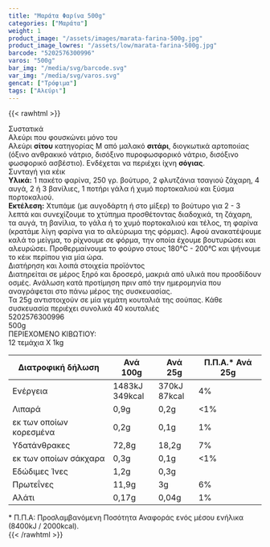 ```yaml
---
title: "Μαράτα Φαρίνα 500g"
categories: ["Μαράτα"]
weight: 1
product_image: "/assets/images/marata-farina-500g.jpg"
product_image_lowres: "/assets/low/marata-farina-500g.jpg"
barcode: "5202576300996"
varos: "500g"
bar_img: "/media/svg/barcode.svg"
var_img: "/media/svg/varos.svg"
gencat: ["Τρόφιμα"]
tags: ["Αλεύρι"]
---
```

{{< rawhtml >}}

<div class="product">
    <div id="sistatika">Συστατικά</div>
    <div class="alltext">Αλεύρι που φουσκώνει μόνο του<br>Αλεύρι <strong>σίτου</strong>&nbsp;κατηγορίας Μ από
        μαλακό&nbsp;<strong>σιτάρι</strong>, διογκωτικά αρτοποιίας (όξινο ανθρακικό νάτριο, δισόξινο πυροφωσφορικό
        νάτριο, δισόξινο φωσφορικό ασβέστιο). Ενδέχεται να περιέχει ίχνη&nbsp;<strong>σόγιας</strong>.</div>
   <div class="sred sp10 steee sfwb">Συνταγή για κέικ</div>
   <div class="seee sp15">
        <strong>Υλικά:</strong> 1 πακέτο φαρίνα, 250 γρ. βούτυρο, 2 φλυτζάνια τσαγιού ζάχαρη, 4 αυγά, 2 ή 3 βανίλιες, 1
            ποτήρι γάλα ή χυμό πορτοκαλιού και ξύσμα πορτοκαλιού. <br><strong>Εκτέλεση:</strong> Χτυπάμε (με αυγοδάρτη ή στο
            μίξερ) το βούτυρο για 2 - 3 λεπτά και συνεχίζουμε το χτύπημα προσθέτοντας διαδοχικά, τη ζάχαρη, τα αυγά, τη
            βανίλια, το γάλα ή το χυμό πορτοκαλιού και τέλος, τη φαρίνα (κρατάμε λίγη φαρίνα για το αλεύρωμα της φόρμας).
            Αφού ανακατέψουμε καλά το μείγμα, το ρίχνουμε σε φόρμα, την οποία έχουμε βουτυρώσει και αλευρώσει.
            Προθερμαίνουμε το φούρνο στους 180°C - 200°C και ψήνουμε το κέικ περίπου για μία ώρα.
   </div>
   <div class="keno"></div>
    <div id="loipa">Διατήρηση και λοιπά στοιχεία προϊόντος</div>
    <div class="alltext">Διατηρείται σε μέρος ξηρό και δροσερό, μακριά από υλικά που προσδίδουν οσμές. Ανάλωση κατά
        προτίμηση πριν από την ημερομηνία που αναγράφεται στο πάνω μέρος της συσκευασίας.<br>Τα 25g αντιστοιχούν σε μία
        γεμάτη κουταλιά της σούπας. Κάθε συσκευασία περιέχει συνολικά 40 κουταλιές</div>
    <div id="barcode">
        <div id="barimage1"></div><span id="bartext">5202576300996</span>
    </div>
    <div id="varos">
        <div id="varosimage1"></div><span id="varostext">500g</span>
    </div>
    <div id="kivotio">ΠΕΡΙΕΧΟΜΕΝΟ ΚΙΒΩΤΙΟΥ:<br>12 τεμάχια X 1kg</div>
    <div class="tabout">
        <table id="diatable" class="dia2">
            <thead>
                <tr>
                    <th>Διατροφική δήλωση</th>
                    <th>Ανά 100g</th>
                    <th>Ανά 25g</th>
                    <th>Π.Π.Α.* Ανά 25g</th>
                </tr>
            </thead>
            <tbody>
                <tr>
                    <td>Ενέργεια</td>
                    <td>1483kJ<br />349kcal</td>
                    <td>370kJ<br />87kcal</td>
                    <td>4%</td>
                </tr>
                <tr>
                    <td>Λιπαρά</td>
                    <td>0,9g</td>
                    <td>0,2g</td>
                    <td>&lt;1%</td>
                </tr>
                <tr>
                    <td>εκ των οποίων κορεσμένα</td>
                    <td>0,2g</td>
                    <td>0,1g</td>
                    <td>1%</td>
                </tr>
                <tr>
                    <td>Υδατάνθρακες</td>
                    <td>72,8g</td>
                    <td>18,2g</td>
                    <td>7%</td>
                </tr>
                <tr>
                    <td>εκ των οποίων σάκχαρα</td>
                    <td>0,3g</td>
                    <td>0,1g</td>
                    <td>&lt;1%</td>
                </tr>
                <tr>
                    <td>Εδώδιμες Ίνες</td>
                    <td>1,2g</td>
                    <td>0,3g</td>
                    <td> </td>
                </tr>
                <tr>
                    <td>Πρωτεΐνες</td>
                    <td>11,9g</td>
                    <td>3g</td>
                    <td>6%</td>
                </tr>
                <tr>
                    <td>Αλάτι</td>
                    <td>0,17g</td>
                    <td>0,04g</td>
                    <td>1%</td>
                </tr>
            </tbody>
        </table>
    </div>
    <div class="alltext">* Π.Π.Α: Προσλαμβανόμενη Ποσότητα Αναφοράς ενός μέσου ενήλικα (8400kJ / 2000kcal).</div>
    <div class="pimg"></div>
</div>
{{< /rawhtml >}}